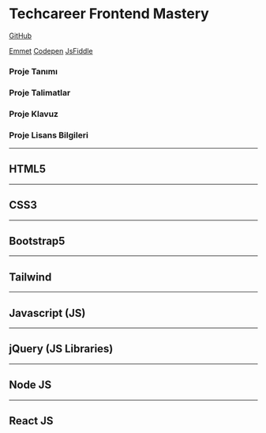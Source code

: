 # Techcareer Frontend Mastery

[GitHub](https://github.com/hamitmizrak/TechCareer_Frontend_Mastery)

[Emmet](https://docs.emmet.io/cheat-sheet/)
[Codepen](https://codepen.io/pen/)
[JsFiddle](https://jsfiddle.net/)

### Proje Tanımı
### Proje Talimatlar
### Proje Klavuz
### Proje Lisans Bilgileri
---

## HTML5

---
## CSS3

---
## Bootstrap5

---
## Tailwind

---
## Javascript (JS)

---
## jQuery (JS Libraries)

---
## Node JS 

---
## React JS

